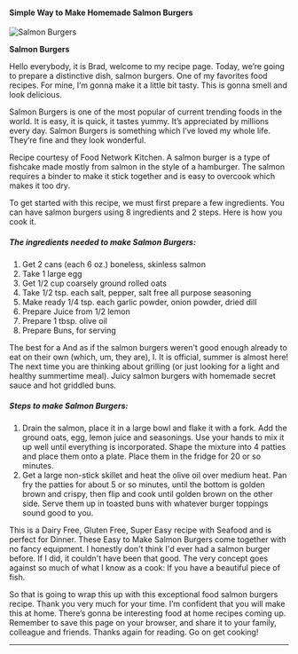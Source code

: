             

#### Simple Way to Make Homemade Salmon Burgers

![Salmon Burgers](https://img-global.cpcdn.com/recipes/e6bf4ba63c626a89/751x532cq70/salmon-burgers-recipe-main-photo.jpg)

**Salmon Burgers**

Hello everybody, it is Brad, welcome to my recipe page. Today, we’re going to prepare a distinctive dish, salmon burgers. One of my favorites food recipes. For mine, I’m gonna make it a little bit tasty. This is gonna smell and look delicious.

Salmon Burgers is one of the most popular of current trending foods in the world. It is easy, it is quick, it tastes yummy. It’s appreciated by millions every day. Salmon Burgers is something which I’ve loved my whole life. They’re fine and they look wonderful.

Recipe courtesy of Food Network Kitchen. A salmon burger is a type of fishcake made mostly from salmon in the style of a hamburger. The salmon requires a binder to make it stick together and is easy to overcook which makes it too dry.

To get started with this recipe, we must first prepare a few ingredients. You can have salmon burgers using 8 ingredients and 2 steps. Here is how you cook it.

##### The ingredients needed to make Salmon Burgers:

1.  Get 2 cans (each 6 oz.) boneless, skinless salmon
2.  Take 1 large egg
3.  Get 1/2 cup coarsely ground rolled oats
4.  Take 1/2 tsp. each salt, pepper, salt free all purpose seasoning
5.  Make ready 1/4 tsp. each garlic powder, onion powder, dried dill
6.  Prepare Juice from 1/2 lemon
7.  Prepare 1 tbsp. olive oil
8.  Prepare Buns, for serving

The best for a And as if the salmon burgers weren't good enough already to eat on their own (which, um, they are), I. It is official, summer is almost here! The next time you are thinking about grilling (or just looking for a light and healthy summertime meal). Juicy salmon burgers with homemade secret sauce and hot griddled buns.

##### Steps to make Salmon Burgers:

1.  Drain the salmon, place it in a large bowl and flake it with a fork. Add the ground oats, egg, lemon juice and seasonings. Use your hands to mix it up well until everything is incorporated. Shape the mixture into 4 patties and place them onto a plate. Place them in the fridge for 20 or so minutes.
2.  Get a large non-stick skillet and heat the olive oil over medium heat. Pan fry the patties for about 5 or so minutes, until the bottom is golden brown and crispy, then flip and cook until golden brown on the other side. Serve them up in toasted buns with whatever burger toppings sound good to you.

This is a Dairy Free, Gluten Free, Super Easy recipe with Seafood and is perfect for Dinner. These Easy to Make Salmon Burgers come together with no fancy equipment. I honestly don't think I'd ever had a salmon burger before. If I did, it couldn't have been that good. The very concept goes against so much of what I know as a cook: If you have a beautiful piece of fish.

So that is going to wrap this up with this exceptional food salmon burgers recipe. Thank you very much for your time. I’m confident that you will make this at home. There’s gonna be interesting food at home recipes coming up. Remember to save this page on your browser, and share it to your family, colleague and friends. Thanks again for reading. Go on get cooking!

* * *